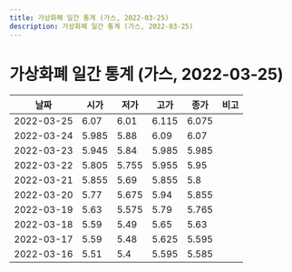 ```yaml
---
title: 가상화폐 일간 통계 (가스, 2022-03-25)
description: 가상화폐 일간 통계 (가스, 2022-03-25)
---
```


가상화폐 일간 통계 (가스, 2022-03-25)
===

|날짜|시가|저가|고가|종가|비고|
|--|--|--|--|--|--|
|2022-03-25|6.07|6.01|6.115|6.075|    |
|2022-03-24|5.985|5.88|6.09|6.07|    |
|2022-03-23|5.945|5.84|5.985|5.985|    |
|2022-03-22|5.805|5.755|5.955|5.95|    |
|2022-03-21|5.855|5.69|5.855|5.8|    |
|2022-03-20|5.77|5.675|5.94|5.855|    |
|2022-03-19|5.63|5.575|5.79|5.765|    |
|2022-03-18|5.59|5.49|5.65|5.63|    |
|2022-03-17|5.59|5.48|5.625|5.595|    |
|2022-03-16|5.51|5.4|5.595|5.585|    |
